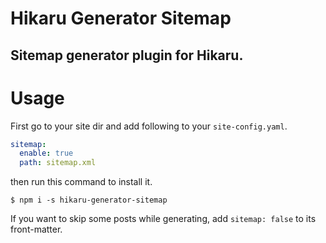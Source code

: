 Hikaru Generator Sitemap
========================

Sitemap generator plugin for Hikaru.
------------------------------------

# Usage

First go to your site dir and add following to your `site-config.yaml`.

```yaml
sitemap:
  enable: true
  path: sitemap.xml
```

then run this command to install it.

```
$ npm i -s hikaru-generator-sitemap
```

If you want to skip some posts while generating, add `sitemap: false` to its front-matter.
